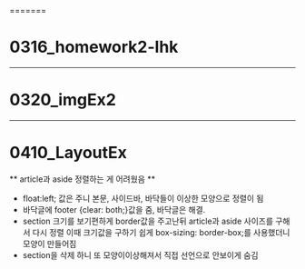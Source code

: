 
=======
# 0316_homework2-lhk
-------------------
# 0320_imgEx2

----------------------
# 0410_LayoutEx
** article과 aside 정렬하는 게 어려웠음 **

* float:left; 값은 주니 본문, 사이드바, 바닥들이 이상한 모양으로 정렬이 됨
* 바닥글에 footer {clear: both;}값을 줌, 바닥글은 해결.
* section 크기를 보기편하게 border값을 주고난뒤 article과 aside 사이즈를 구해서 다시 정렬
이때 크기값을 구하기 쉽게  box-sizing: border-box;를 사용했더니 모양이 만들어짐 
* section을 삭제 하니 또 모양이이상해져서 직접 선언으로 안보이게 숨김
